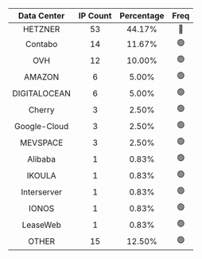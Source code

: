 | Data Center | IP Count | Percentage | Freq |
|:------------:|:--------:|:-----------:|:-----:|
| HETZNER | 53 | 44.17% | 🔴 |
| Contabo | 14 | 11.67% | 🟢 |
| OVH | 12 | 10.00% | 🟢 |
| AMAZON | 6 | 5.00% | 🟢 |
| DIGITALOCEAN | 6 | 5.00% | 🟢 |
| Cherry | 3 | 2.50% | 🟢 |
| Google-Cloud | 3 | 2.50% | 🟢 |
| MEVSPACE | 3 | 2.50% | 🟢 |
| Alibaba | 1 | 0.83% | 🟢 |
| IKOULA | 1 | 0.83% | 🟢 |
| Interserver | 1 | 0.83% | 🟢 |
| IONOS | 1 | 0.83% | 🟢 |
| LeaseWeb | 1 | 0.83% | 🟢 |
| OTHER | 15 | 12.50% | 🟢 |